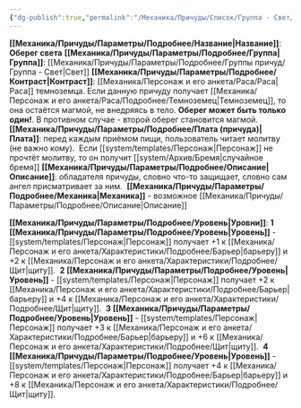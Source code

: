 ```yaml
---
{"dg-publish":true,"permalink":"/Механика/Причуды/Список/Группа - Свет/Оберег света/","noteIcon":"","created":"2025-07-30T10:44:47.669+03:00","updated":"2025-07-29T23:53:04.408+03:00"}
---
```


**[[Механика/Причуды/Параметры/Подробнее/Название\|Название]]**: **Оберег света**
**[[Механика/Причуды/Параметры/Подробнее/Группа\|Группа]]**: [[Механика/Причуды/Параметры/Подробнее/Группы причуд/Группа - Свет\|Свет]] 
**[[Механика/Причуды/Параметры/Подробнее/Контраст\|Контраст]]**: [[Механика/Персонаж и его анкета/Раса/Раса\|Раса]] темноземца. Если данную причуду получает [[Механика/Персонаж и его анкета/Раса/Подробнее/Темноземец\|Темноземец]], то она остаётся магмой, не внедряясь в тело. **Оберег может быть только один!**. В противном случае - второй оберег становится магмой. 
**[[Механика/Причуды/Параметры/Подробнее/Плата (причуда)\|Плата]]**: перед каждым приёмом пищи, пользователь читает молитву (не важно кому).  Если [[system/templates/Персонаж\|Персонаж]] не прочтёт молитву, то он получит [[system/Архив/Бремя\|случайное бремя]]
**[[Механика/Причуды/Параметры/Подробнее/Описание\|Описание]]**: обладателя причуды, словно что-то защищает, словно сам ангел присматривает за ним. 
**[[Механика/Причуды/Параметры/Подробнее/Механика\|Механика]]** - возможное [[Механика/Причуды/Параметры/Подробнее/Описание\|Описание]]

**[[Механика/Причуды/Параметры/Подробнее/Уровень\|Уровни]]**:
**1 [[Механика/Причуды/Параметры/Подробнее/Уровень\|Уровень]]** - [[system/templates/Персонаж\|Персонаж]] получает +1 к [[Механика/Персонаж и его анкета/Характеристики/Подробнее/Барьер\|барьеру]] и +2 к [[Механика/Персонаж и его анкета/Характеристики/Подробнее/Щит\|щиту]]. 
**2 [[Механика/Причуды/Параметры/Подробнее/Уровень\|Уровень]]** - [[system/templates/Персонаж\|Персонаж]] получает +2 к [[Механика/Персонаж и его анкета/Характеристики/Подробнее/Барьер\|барьеру]] и +4 к [[Механика/Персонаж и его анкета/Характеристики/Подробнее/Щит\|щиту]]. 
**3 [[Механика/Причуды/Параметры/Подробнее/Уровень\|Уровень]]** - [[system/templates/Персонаж\|Персонаж]] получает +3 к [[Механика/Персонаж и его анкета/Характеристики/Подробнее/Барьер\|барьеру]] и +6 к [[Механика/Персонаж и его анкета/Характеристики/Подробнее/Щит\|щиту]]. 
**4 [[Механика/Причуды/Параметры/Подробнее/Уровень\|Уровень]]** - [[system/templates/Персонаж\|Персонаж]] получает +4 к [[Механика/Персонаж и его анкета/Характеристики/Подробнее/Барьер\|барьеру]] и +8 к [[Механика/Персонаж и его анкета/Характеристики/Подробнее/Щит\|щиту]]. 